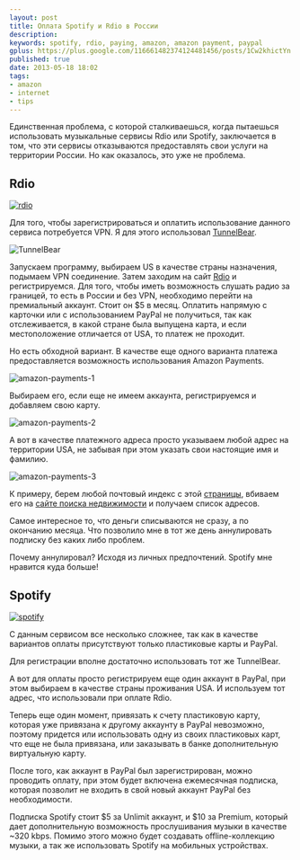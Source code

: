 ```yaml
---
layout: post
title: Оплата Spotify и Rdio в России
description: 
keywords: spotify, rdio, paying, amazon, amazon payment, paypal
gplus: https://plus.google.com/116661482374124481456/posts/1Cw2khictYn
published: true
date: 2013-05-18 18:02
tags:
- amazon
- internet
- tips
---
```


Единственная проблема, с которой сталкиваешься, когда пытаешься использовать музыкальные сервисы Rdio или Spotify, заключается в том, что эти сервисы отказываются предоставлять свои услуги на территории России. Но как оказалось, это уже не проблема.

## Rdio

[![rdio](http://static.juev.org/2013/05/rdio-th.jpg)](http://static.juev.org/2013/05/rdio.jpg "Rdio")

Для того, чтобы зарегистрироваться и оплатить использование данного сервиса потребуется VPN. Я для этого использовал [TunnelBear](www.tunnelbear.com/‎ "TunnelBear").

![TunnelBear](http://static.juev.org/2013/05/tunnelbear.jpg)

Запускаем программу, выбираем US в качестве страны назначения, подымаем VPN соединение. Затем заходим на сайт [Rdio](http://www.rdio.com "Rdio") и регистрируемся. Для того, чтобы иметь возможность слушать радио за границей, то есть в России и без VPN, необходимо перейти на премиальный аккаунт. Стоит он $5 в месяц. Оплатить напрямую с карточки или с использованием PayPal не получиться, так как отслеживается, в какой стране была выпущена карта, и если местоположение отличается от USA, то платеж не проходит. 

Но есть обходной вариант. В качестве еще одного варианта платежа предоставляется возможность использования Amazon Payments. 

![amazon-payments-1](http://static.juev.org/2013/05/amazon-1.jpg)

Выбираем его, если еще не имеем аккаунта, регистрируемся и добавляем свою карту. 

![amazon-payments-2](http://static.juev.org/2013/05/amazon-2.jpg)

А вот в качестве платежного адреса просто указываем любой адрес на территории USA, не забывая при этом указать свои настоящие имя и фамилию. 

![amazon-payments-3](http://static.juev.org/2013/05/amazon-3.jpg)

К примеру, берем любой почтовый индекс с этой [страницы](http://www.health.ny.gov/statistics/cancer/registry/appendix/neighborhoods.htm), вбиваем его на [сайте поиска недвижимости](http://www.trulia.com/) и получаем список адресов.

Самое интересное то, что деньги списываются не сразу, а по окончанию месяца. Что позволило мне в тот же день аннулировать подписку без каких либо проблем.

Почему аннулировал? Исходя из личных предпочтений. Spotify мне нравится куда больше!

## Spotify

[![spotify](http://static.juev.org/2013/05/spotify-th.jpg)](http://static.juev.org/2013/05/spotify.jpg "Spotify")

С данным сервисом все несколько сложнее, так как в качестве вариантов оплаты присутствуют только пластиковые карты и PayPal.

Для регистрации вполне достаточно использовать тот же TunnelBear. 

А вот для оплаты просто регистрируем еще один аккаунт в PayPal, при этом выбираем в качестве страны проживания USA. И используем тот адрес, что использовали при оплате Rdio. 

Теперь еще один момент, привязать к счету пластиковую карту, которая уже привязана к другому аккаунту в PayPal невозможно, поэтому придется или использовать одну из своих пластиковых карт, что еще не была привязана, или заказывать в банке дополнительную виртуальную карту. 

После того, как аккаунт в PayPal был зарегистрирован, можно проводить оплату, при этом будет включена ежемесячная подписка, которая позволит не входить в свой новый аккаунт PayPal без необходимости.

Подписка Spotify стоит $5 за Unlimit аккаунт, и $10 за Premium, который дает дополнительную возможность прослушивания музыки в качестве ~320 kbps. Помимо этого можно будет создавать offline-коллекцию музыки, а так же использовать Spotify на мобильных устройствах.
